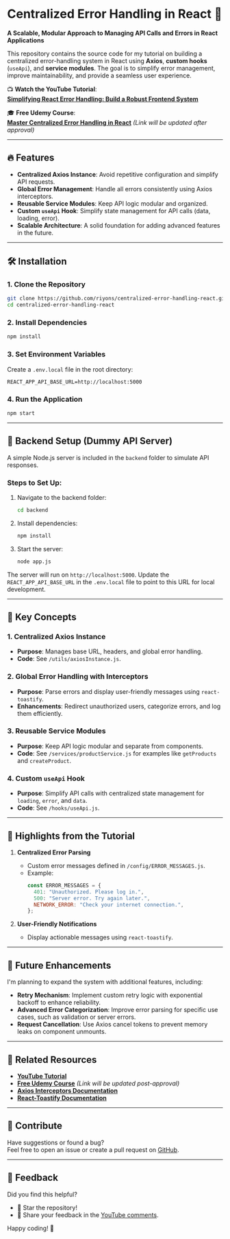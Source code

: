 
# Centralized Error Handling in React 🚀  

**A Scalable, Modular Approach to Managing API Calls and Errors in React Applications**  

This repository contains the source code for my tutorial on building a centralized error-handling system in React using **Axios**, **custom hooks** (`useApi`), and **service modules**. The goal is to simplify error management, improve maintainability, and provide a seamless user experience.

📺 **Watch the YouTube Tutorial**:  
[**Simplifying React Error Handling: Build a Robust Frontend System**](https://www.youtube.com/watch?v=qa996Dh0TNo)

🎓 **Free Udemy Course**:  
[**Master Centralized Error Handling in React**](#) _(Link will be updated after approval)_

---

## 🔥 Features  
- **Centralized Axios Instance**: Avoid repetitive configuration and simplify API requests.  
- **Global Error Management**: Handle all errors consistently using Axios interceptors.  
- **Reusable Service Modules**: Keep API logic modular and organized.  
- **Custom `useApi` Hook**: Simplify state management for API calls (data, loading, error).  
- **Scalable Architecture**: A solid foundation for adding advanced features in the future.  

---

## 🛠️ Installation  

### 1. Clone the Repository  
```bash  
git clone https://github.com/riyons/centralized-error-handling-react.git  
cd centralized-error-handling-react  
```  

### 2. Install Dependencies  
```bash  
npm install  
```  

### 3. Set Environment Variables  
Create a `.env.local` file in the root directory:  
```env  
REACT_APP_API_BASE_URL=http://localhost:5000
```  

### 4. Run the Application  
```bash  
npm start  
```  

---

## 🧩 Backend Setup (Dummy API Server)  

A simple Node.js server is included in the `backend` folder to simulate API responses.  

### Steps to Set Up:  
1. Navigate to the backend folder:  
   ```bash  
   cd backend  
   ```  

2. Install dependencies:  
   ```bash  
   npm install  
   ```  

3. Start the server:  
   ```bash  
   node app.js  
   ```  

The server will run on `http://localhost:5000`. Update the `REACT_APP_API_BASE_URL` in the `.env.local` file to point to this URL for local development.

---

## 📖 Key Concepts  

### 1. Centralized Axios Instance  
- **Purpose**: Manages base URL, headers, and global error handling.  
- **Code**: See `/utils/axiosInstance.js`.  

### 2. Global Error Handling with Interceptors  
- **Purpose**: Parse errors and display user-friendly messages using `react-toastify`.  
- **Enhancements**: Redirect unauthorized users, categorize errors, and log them efficiently.  

### 3. Reusable Service Modules  
- **Purpose**: Keep API logic modular and separate from components.  
- **Code**: See `/services/productService.js` for examples like `getProducts` and `createProduct`.  

### 4. Custom `useApi` Hook  
- **Purpose**: Simplify API calls with centralized state management for `loading`, `error`, and `data`.  
- **Code**: See `/hooks/useApi.js`.  

---

## 🌟 Highlights from the Tutorial  

1. **Centralized Error Parsing**  
   - Custom error messages defined in `/config/ERROR_MESSAGES.js`.  
   - Example:  
     ```javascript  
     const ERROR_MESSAGES = {  
       401: "Unauthorized. Please log in.",  
       500: "Server error. Try again later.",  
       NETWORK_ERROR: "Check your internet connection.",  
     };  
     ```  

2. **User-Friendly Notifications**  
   - Display actionable messages using `react-toastify`.  

---

## 📂 Future Enhancements  

I'm planning to expand the system with additional features, including:  

- **Retry Mechanism**: Implement custom retry logic with exponential backoff to enhance reliability.  
- **Advanced Error Categorization**: Improve error parsing for specific use cases, such as validation or server errors.  
- **Request Cancellation**: Use Axios cancel tokens to prevent memory leaks on component unmounts.  

---

## 📂 Related Resources  

- [**YouTube Tutorial**](https://www.youtube.com/watch?v=qa996Dh0TNo)  
- [**Free Udemy Course**](#) _(Link will be updated post-approval)_  
- [**Axios Interceptors Documentation**](https://axios-http.com/docs/interceptors)  
- [**React-Toastify Documentation**](https://fkhadra.github.io/react-toastify/introduction)  

---

## 🤝 Contribute  

Have suggestions or found a bug?  
Feel free to open an issue or create a pull request on [GitHub](https://github.com/riyons/centralized-error-handling-react).  

---

## 💬 Feedback  

Did you find this helpful?  
- 🌟 Star the repository!  
- 💬 Share your feedback in the [YouTube comments](https://www.youtube.com/watch?v=qa996Dh0TNo).  

Happy coding! 🚀  

